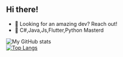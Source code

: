 ## Hi there!


- 🚀 Looking for an amazing dev? Reach out!
- 🌱 C#,Java,Js,Flutter,Python Masterd

![My GitHub stats](https://github-readme-stats.vercel.app/api?username=l4km47&count_private=true&include_all_commits=true&show_icons=true&theme=tokyonight&hide_border=true)
<br />
[![Top Langs](https://github-readme-stats.vercel.app/api/top-langs/?username=l4km47&layout=donut-vertical&theme=tokyonight&hide_border=true)](https://github.com/anuraghazra/github-readme-stats)


